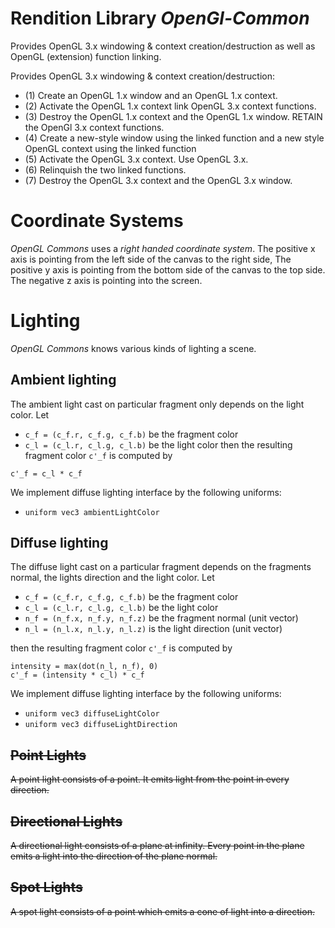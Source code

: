 # Rendition Library *OpenGl-Common*
Provides OpenGL 3.x windowing & context creation/destruction as well as OpenGL (extension) function linking.

Provides OpenGL 3.x windowing & context creation/destruction:
- (1) Create an OpenGL 1.x window and an OpenGL 1.x context.
- (2) Activate the OpenGL 1.x context link OpenGL 3.x context functions.
- (3) Destroy the OpenGL 1.x context and the OpenGL 1.x window.
      RETAIN the OpenGl 3.x context functions.
- (4) Create a new-style window using the linked function and a new style OpenGL context using the linked function
- (5) Activate the OpenGL 3.x context. Use OpenGL 3.x.
- (6) Relinquish the two linked functions.
- (7) Destroy the OpenGL 3.x context and the OpenGL 3.x window.

# Coordinate Systems
*OpenGL Commons* uses a *right handed coordinate system*.
The positive x axis is pointing from the left side of the canvas to the right side,
The positive y axis is pointing from the bottom side of the canvas to the top side.
The negative z axis is pointing into the screen.

# Lighting
*OpenGL Commons* knows various kinds of lighting a scene.

## Ambient lighting
The ambient light cast on particular fragment only depends on the light color.
Let
- `c_f = (c_f.r, c_f.g, c_f.b)` be the fragment color
- `c_l = (c_l.r, c_l.g, c_l.b)` be the light color
then the resulting fragment color `c'_f` is computed by
```
c'_f = c_l * c_f
```
We implement diffuse lighting interface by the following uniforms:
- `uniform vec3 ambientLightColor`

## Diffuse lighting
The diffuse light cast on a particular fragment depends on the fragments normal, the lights direction and the light color.
Let
- `c_f = (c_f.r, c_f.g, c_f.b)` be the fragment color
- `c_l = (c_l.r, c_l.g, c_l.b)` be the light color
- `n_f = (n_f.x, n_f.y, n_f.z)` be the fragment normal (unit vector)
- `n_l = (n_l.x, n_l.y, n_l.z)` is the light direction (unit vector)

then the resulting fragment color `c'_f` is computed by
```
intensity = max(dot(n_l, n_f), 0)
c'_f = (intensity * c_l) * c_f
```

We implement diffuse lighting interface by the following uniforms:
- `uniform vec3 diffuseLightColor`
- `uniform vec3 diffuseLightDirection`

## ~~Point Lights~~
~~A point light consists of a point. It emits light from the point in every direction.~~

## ~~Directional Lights~~
~~A directional light consists of a plane at infinity. Every point in the plane emits a light into the direction of the plane normal.~~

## ~~Spot Lights~~
~~A spot light consists of a point which emits a cone of light into a direction.~~
